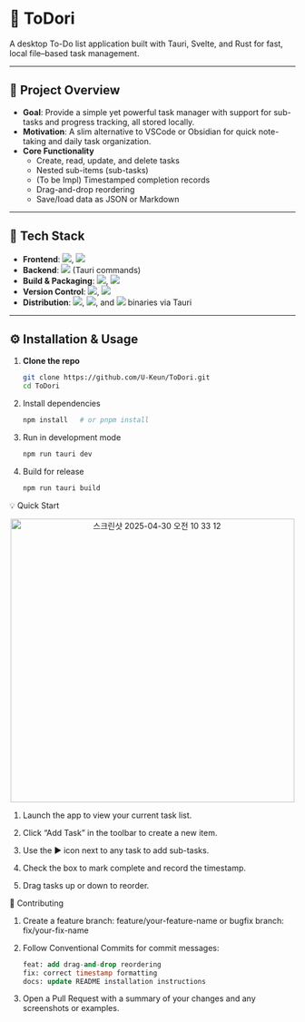 # 📝 ToDori

A desktop To-Do list application built with Tauri, Svelte, and Rust for fast, local file–based task management.

---

## 📖 Project Overview
- **Goal**: Provide a simple yet powerful task manager with support for sub-tasks and progress tracking, all stored locally.
- **Motivation**: A slim alternative to VSCode or Obsidian for quick note-taking and daily task organization.
- **Core Functionality**
  - Create, read, update, and delete tasks
  - Nested sub-items (sub-tasks)
  - (To be Impl) Timestamped completion records
  - Drag-and-drop reordering
  - Save/load data as JSON or Markdown

---

## 🚀 Tech Stack
- **Frontend**: <img src="https://img.shields.io/badge/Svelte-FF3E00?style=flat-square&logo=Svelte&logoColor=white"/>, <img src="https://img.shields.io/badge/tailwind%20css-%2338B2AC.svg?&style=flat-square&logo=tailwind%20css&logoColor=white" />
- **Backend**: <img src="https://img.shields.io/badge/Rust-000000?style=flat-square&logo=Rust&logoColor=white"/> (Tauri commands)
- **Build & Packaging**: <img src="https://img.shields.io/badge/Vite-646CFF?style=flat&logo=Vite&logoColor=white"/>, <img src="https://img.shields.io/badge/Tauri-24C8D8?style=flat&logo=Tauri&logoColor=white"/>
- **Version Control**: <img src="https://img.shields.io/badge/Git-F05032?style=flat-square&logo=git&logoColor=white"/>, <img src="https://img.shields.io/badge/github-%23181717.svg?&style=flat-square&logo=github&logoColor=white" />
- **Distribution**: <img src="https://img.shields.io/badge/windows-%230078D6.svg?&style=flat-square&logo=windows&logoColor=white" />, <img src="https://img.shields.io/badge/macos-%23000000.svg?&style=flat-square&logo=macos&logoColor=white" />, and <img src="https://img.shields.io/badge/Linux-%23FCC624.svg?&style=flat-square&logo=Linux&logoColor=black" /> binaries via Tauri

---

## ⚙️ Installation & Usage
1. **Clone the repo**
   ```bash
   git clone https://github.com/U-Keun/ToDori.git
   cd ToDori
   ```

2. Install dependencies
    ```bash
    npm install   # or pnpm install
    ```
3. Run in development mode
    ```bash
    npm run tauri dev
    ```
4. Build for release
    ```bash
    npm run tauri build
    ```

💡 Quick Start
<p align="center">
  <img width="500" alt="스크린샷 2025-04-30 오전 10 33 12" src="https://github.com/user-attachments/assets/ea521dd7-fa4a-40a7-b06f-d8a98833f51f" />
</p>

1. Launch the app to view your current task list.

2. Click “Add Task” in the toolbar to create a new item.

3. Use the ▶ icon next to any task to add sub-tasks.

4. Check the box to mark complete and record the timestamp.

5. Drag tasks up or down to reorder.

🤝 Contributing
1. Create a feature branch: feature/your-feature-name or bugfix branch: fix/your-fix-name

2. Follow Conventional Commits for commit messages:
    ```sql
    feat: add drag-and-drop reordering
    fix: correct timestamp formatting
    docs: update README installation instructions
    ```

3. Open a Pull Request with a summary of your changes and any screenshots or examples.


